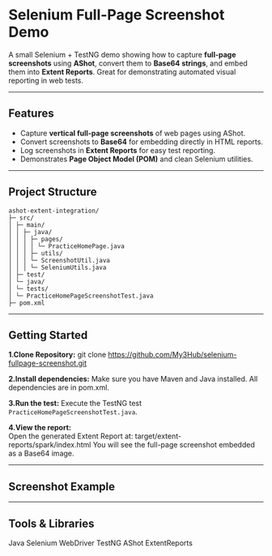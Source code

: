 # Selenium Full-Page Screenshot Demo

A small Selenium + TestNG demo showing how to capture **full-page screenshots** using **AShot**, convert them to **Base64 strings**, and embed them into **Extent Reports**. Great for demonstrating automated visual reporting in web tests.

---

## Features

- Capture **vertical full-page screenshots** of web pages using AShot.
- Convert screenshots to **Base64** for embedding directly in HTML reports.
- Log screenshots in **Extent Reports** for easy test reporting.
- Demonstrates **Page Object Model (POM)** and clean Selenium utilities.

---

## Project Structure
```
ashot-extent-integration/
├─ src/
│ ├─ main/
│ │ ├─ java/
│ │ │ ├─ pages/
│ │ │ │ └─ PracticeHomePage.java
│ │ │ ├─ utils/
│ │ │ └─ ScreenshotUtil.java
│ │ │ └─ SeleniumUtils.java
│ ├─ test/
│ └─ java/
│ └─ tests/
│ └─ PracticeHomePageScreenshotTest.java
├─ pom.xml
```
---

## Getting Started

**1.Clone Repository:**
git clone https://github.com/My3Hub/selenium-fullpage-screenshot.git

**2.Install dependencies:**
Make sure you have Maven and Java installed. All dependencies are in pom.xml.

**3.Run the test:**
 Execute the TestNG test `PracticeHomePageScreenshotTest.java`.  

**4.View the report:**  
Open the generated Extent Report at:
target/extent-reports/spark/index.html
You will see the full-page screenshot embedded as a Base64 image.

---
## Screenshot Example

---
## Tools & Libraries
Java
Selenium WebDriver
TestNG
AShot
ExtentReports




